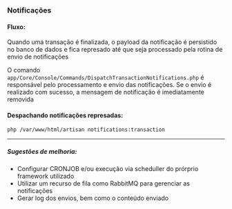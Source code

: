 ### Notificações

#### Fluxo:

Quando uma transação é finalizada, o payload da notificação é persistido no banco de dados e fica represado até que seja processado pela rotina de envio de notificações

O comando `app/Core/Console/Commands/DispatchTransactionNotifications.php` é responsável pelo processamento e envio das notificações. Se o envio é realizado com sucesso, a mensagem de notificação é imediatamente removida

#### Despachando notificações represadas:
`php /var/www/html/artisan notifications:transaction`

---

##### Sugestões de melhoria:

* Configurar CRONJOB e/ou execução via scheduller do prórprio framework utilizado
* Utilizar um recurso de fila como RabbitMQ para gerenciar as notificações
* Gerar log dos envios, bem como o conteúdo enviado
